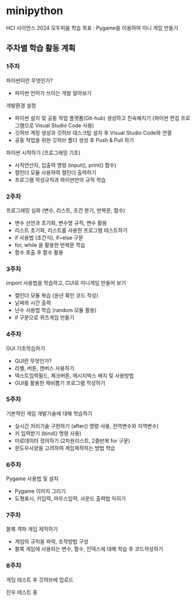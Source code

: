 # minipython
HCI 사이언스 2024 모두피움
학습 목표 : Pygame을 이용하여 미니 게임 만들기

## 주차별 학습 활동 계획

### 1주차
 파이썬이란 무엇인가?
- 파이썬 언어가 쓰이는 개발 알아보기

개발환경 설정
- 파이썬 설치 및 공동 작업 플랫폼(Git-hub) 생성하고 친숙해지기
  (파이썬 편집 프로그램으로 Visual Studio Code 사용)
- 깃허브 계정 생성과 깃허브 데스크탑 설치 후 Visual Studio Code와 연결
- 공동 작업을 위한 깃허브 폴더 생성 후 Push & Pull 하기

파이썬 시작하기 (프로그래밍 기초)
- 사칙연산자, 입출력 명령 (input(), print() 함수)
- 캘린더 모듈 사용하여 캘린더 출력하기
- 프로그램 작성규칙과 파이썬만의 규칙 학습

### 2주차
프로그래밍 심화 (변수, 리스트, 조건 분기, 반복문, 함수)
- 변수 선언과 초기화, 변수명 규칙, 변수 활용
- 리스트 초기화, 리스트를 사용한 프로그램 테스트하기
- if 사용법 (조건식), if~else 구문
- for, while 을 활용한 반복문 학습
- 함수 호출 후 함수 활용

### 3주차
import 사용법을 학습하고, CUI로 미니게임 만들어 보기
- 캘린더 모듈 복습 (윤년 확인 코드 작성)
- 날짜와 시간 출력
- 난수 사용법 학습 (random 모듈 활용)
- if 구문으로 퀴즈게임 만들기

### 4주차
GUI 기초학습하기
- GUI란 무엇인가?
- 라벨, 버튼, 캔버스 사용하기
- 텍스트입력필드, 체크버튼, 메시지박스 배치 및 사용방법
- GUI를 활용한 제비뽑기 프로그램 작성하기

### 5주차
기본적인 게임 개발기술에 대해 학습하기
- 실시간 처리기술 구현하기 (after() 명령 사용, 전역변수와 지역변수)
- 키 입력받기 (bind() 명령 사용)
- 미로데이터 정의하기 (2차원리스트, 2중반복 for 구문)
- 윈도우사양을 고려하여 게임제작하는 방법 학습

### 6주차
Pygame 사용법 및 설치
- Pygame 이미지 그리기
- 도형표시, 키입력, 마우스입력, 사운드 출력법 익히기

### 7주차
블록 격파 게임 제작하기
- 게임의 규칙을 파악, 조작방법 구성
- 블록 게임에 사용되는 변수, 함수, 인덱스에 대해 학습 후 코드작성하기

### 8주차
게임 테스트 후 깃허브에 업로드

진우 테스트 중